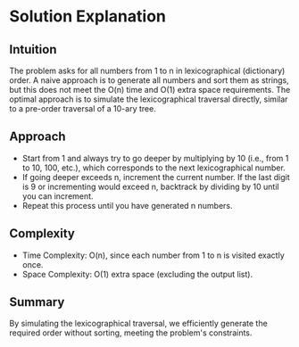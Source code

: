 # Solution Explanation

## Intuition
The problem asks for all numbers from 1 to n in lexicographical (dictionary) order. A naive approach is to generate all numbers and sort them as strings, but this does not meet the O(n) time and O(1) extra space requirements. The optimal approach is to simulate the lexicographical traversal directly, similar to a pre-order traversal of a 10-ary tree.

## Approach
- Start from 1 and always try to go deeper by multiplying by 10 (i.e., from 1 to 10, 100, etc.), which corresponds to the next lexicographical number.
- If going deeper exceeds n, increment the current number. If the last digit is 9 or incrementing would exceed n, backtrack by dividing by 10 until you can increment.
- Repeat this process until you have generated n numbers.

## Complexity
- Time Complexity: O(n), since each number from 1 to n is visited exactly once.
- Space Complexity: O(1) extra space (excluding the output list).

## Summary
By simulating the lexicographical traversal, we efficiently generate the required order without sorting, meeting the problem's constraints.
